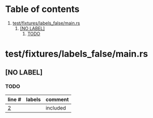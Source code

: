 # Table of contents

1. [test/fixtures/labels_false/main.rs](#1-0)
   1. [[NO LABEL]](#2-0)
      1. [TODO](#3-0)

# test/fixtures/labels_false/main.rs<a id="1-0"></a>

## [NO LABEL]<a id="2-0"></a>

### TODO<a id="3-0"></a>

| line # | labels | comment
|:-------|:-------|:-------
| [2](test/fixtures/labels_false/main.rs#L2) |  | included

